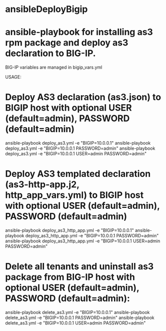 # ansibleDeployBigip
# ansible-playbook for installing as3 rpm package and deploy as3 declaration to BIG-IP.

BIG-IP variables are managed in bigip_vars.yml

USAGE:

# Deploy AS3 declaration (as3.json) to BIGIP host with optional USER (default=admin), PASSWORD (default=admin)

ansible-playbook deploy_as3.yml -e "BIGIP=10.0.0.1"
ansible-playbook deploy_as3.yml -e "BIGIP=10.0.0.1 PASSWORD=admin"
ansible-playbook deploy_as3.yml -e "BIGIP=10.0.0.1 USER=admin PASSWORD=admin"

# Deploy AS3 templated declaration (as3-http-app.j2, http_app_vars.yml) to BIGIP host with optional USER (default=admin), PASSWORD (default=admin)

ansible-playbook deploy_as3_http_app.yml -e "BIGIP=10.0.0.1"
ansible-playbook deploy_as3_http_app.yml -e "BIGIP=10.0.0.1 PASSWORD=admin"
ansible-playbook deploy_as3_http_app.yml -e "BIGIP=10.0.0.1 USER=admin PASSWORD=admin"

# Delete all tenants and uninstall as3 package from BIG-IP host with optional USER (default=admin), PASSWORD (default=admin):

ansible-playbook delete_as3.yml -e "BIGIP=10.0.0.1"
ansible-playbook delete_as3.yml -e "BIGIP=10.0.0.1 PASSWORD=admin"
ansible-playbook delete_as3.yml -e "BIGIP=10.0.0.1 USER=admin PASSWORD=admin"
